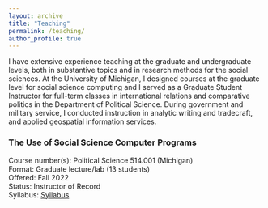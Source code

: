 ```yaml
---
layout: archive
title: "Teaching"
permalink: /teaching/
author_profile: true
---
```


I have extensive experience teaching at the graduate and undergraduate levels, both in substantive topics and in research methods for the social sciences. At the University of Michigan, I designed courses at the graduate level for social science computing and I served as a Graduate Student Instructor for full-term classes in international relations and comparative politics in the Department of Political Science. During government and military service, I conducted instruction in analytic writing and tradecraft, and applied geospatial information services.

### The Use of Social Science Computer Programs

Course number(s): Political Science 514.001 (Michigan)  
Format: Graduate lecture/lab (13 students)  
Offered: Fall 2022  
Status: Instructor of Record  
Syllabus: [Syllabus](/files/Curriculum_Vitae_short.pdf)


